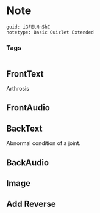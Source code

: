 # Note
```
guid: iGFEtNnShC
notetype: Basic Quizlet Extended
```

### Tags
```
```

## FrontText
Arthrosis

## FrontAudio


## BackText
Abnormal condition of a joint.

## BackAudio


## Image


## Add Reverse

